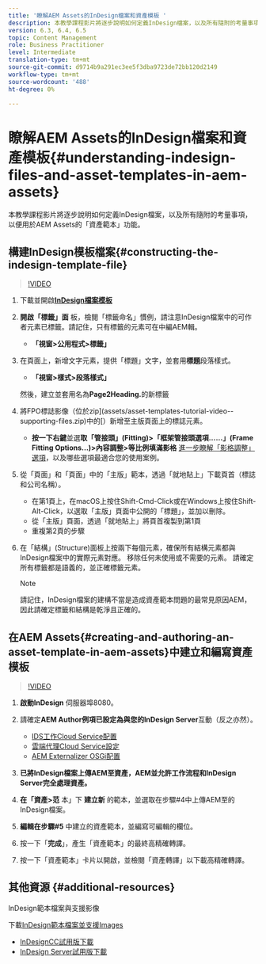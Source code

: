 ```yaml
---
title: '瞭解AEM Assets的InDesign檔案和資產模板 '
description: 本教學課程影片將逐步說明如何定義InDesign檔案，以及所有隨附的考量事項，以便用於AEM Assets的「資產範本」功能。
version: 6.3, 6.4, 6.5
topic: Content Management
role: Business Practitioner
level: Intermediate
translation-type: tm+mt
source-git-commit: d9714b9a291ec3ee5f3dba9723de72bb120d2149
workflow-type: tm+mt
source-wordcount: '488'
ht-degree: 0%

---
```



# 瞭解AEM Assets的InDesign檔案和資產模板{#understanding-indesign-files-and-asset-templates-in-aem-assets}

本教學課程影片將逐步說明如何定義InDesign檔案，以及所有隨附的考量事項，以便用於AEM Assets的「資產範本」功能。

## 構建InDesign模板檔案{#constructing-the-indesign-template-file}

>[!VIDEO](https://video.tv.adobe.com/v/19293/?quality=9&learn=on)

1. 下載並開啟&#x200B;[**InDesign檔案模板**](assets/asset-templates-tutorial-video--supporting-files.zip)
2. **開啟「標籤」面** 板，檢閱「標籤命名」慣例，請注意InDesign檔案中的可作者元素已標籤。請記住，只有標籤的元素可在中編AEM輯。

   * **「視窗>公用程式>標籤」**

3. 在頁面上，新增文字元素，提供「標題」文字，並套用&#x200B;**標題**&#x200B;段落樣式。

   * **「視窗>樣式>段落樣式」**

   然後，建立並套用名為&#x200B;**Page2Heading.**&#x200B;的新標籤

4. 將FPO標誌影像（位於zip](assets/asset-templates-tutorial-video--supporting-files.zip)中的[）新增至主版頁面上的標誌元素。

   * **按一下右鍵**&#x200B;並選&#x200B;**取「管接頭」(Fitting)>「框架管接頭選項……」(Frame Fitting Options...)>內容調整>等比例填滿影格**
   [進一步瞭解「影格調整」選項](https://helpx.adobe.com/indesign/using/frames-objects.html#fitting_objects_to_frames)，以及哪些選項最適合您的使用案例。

5. 從「頁面」和「頁面」中的「主版」範本，透過「就地貼上」下載頁首（標誌和公司名稱）。

   * 在第1頁上，在macOS上按住Shift-Cmd-Click或在Windows上按住Shift-Alt-Click，以選取「主版」頁面中公開的「標題」，並加以刪除。
   * 從「主版」頁面，透過「就地貼上」將頁首複製到第1頁
   * 重複第2頁的步驟

6. 在「結構」(Structure)面板上按兩下每個元素，確保所有結構元素都與InDesign檔案中的實際元素對應。 移除任何未使用或不需要的元素。 請確定所有標籤都是語義的，並正確標籤元素。

   >[!NOTE]
   >
   >請記住，InDesign檔案的建構不當是造成資產範本問題的最常見原因AEM，因此請確定標籤和結構是乾淨且正確的。

## 在AEM Assets{#creating-and-authoring-an-asset-template-in-aem-assets}中建立和編寫資產模板

>[!VIDEO](https://video.tv.adobe.com/v/19294/?quality=9&learn=on)

1. **啟動InDesign** 伺服器埠8080。
2. 請確定&#x200B;**AEM Author例項已設定為與您的InDesign Server**&#x200B;互動（反之亦然）。

   * [IDS工作Cloud Service配置](http://localhost:4502/etc/cloudservices/proxy/ids.html)
   * [雲端代理Cloud Service設定](http://localhost:4502/etc/cloudservices/proxy.html)
   * [AEM Externalizer OSGi配置](http://localhost:4502/system/console/configMgr)

3. **已將InDesign檔案上傳AEM至資產，AEM並允許工作流程和InDesign Server完全處理資產。** 
4. **在「資產>范** 本」下 **建立新** 的範本，並選取在步驟#4中上傳AEM至的InDesign檔案。
5. **編輯在步驟#5** 中建立的資產範本，並編寫可編輯的欄位。
6. 按一下「**完成**」，產生「資產範本」的最終高精確轉譯。
7. 按一下「資產範本」卡片以開啟，並檢閱「資產轉譯」以下載高精確轉譯。

## 其他資源 {#additional-resources}

InDesign範本檔案與支援影像

下載[InDesign範本檔案並支援Images](assets/asset-templates-tutorial-video--supporting-files-1.zip)

* [InDesignCC試用版下載](https://creative.adobe.com/products/download/indesign)
* [InDesign Server試用版下載](https://www.adobe.com/devnet/indesign/indesign-server-trial-downloads.html)
